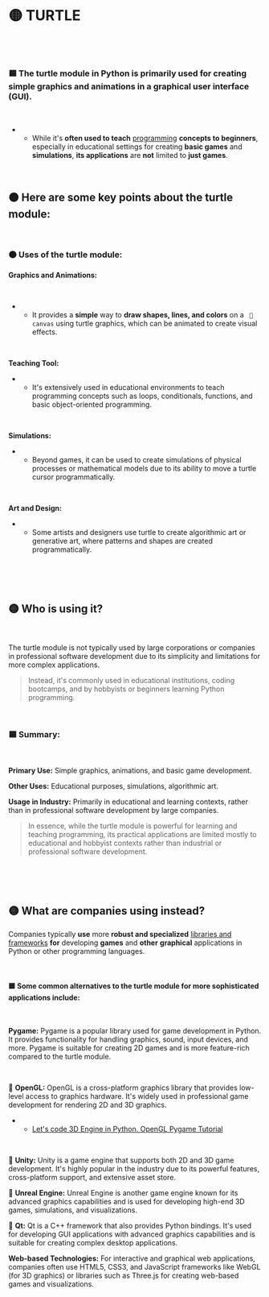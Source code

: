 # 🟡 TURTLE

<br>
<br>

### 🟦 The turtle module in Python is primarily used for creating simple graphics and animations in a graphical user interface (GUI).

<br>

- - While it's **often used to teach** <u>programming</u> **concepts to beginners**, especially in educational settings for creating **basic games** and **simulations**, **its applications** are **not** limited to **just games**.


<br>

## 🟠 Here are some key points about the turtle module:


<br>

### 🟠 Uses of the turtle module:

**Graphics and Animations:**

<br>

- -  It provides a **simple** way to **draw shapes, lines, and colors** on a ` 🔲 canvas` using turtle graphics, which can be animated to create visual effects.

<br>

**Teaching Tool:**

- - It's extensively used in educational environments to teach programming concepts such as loops, conditionals, functions, and basic object-oriented programming.

<br>

**Simulations:**

- -  Beyond games, it can be used to create simulations of physical processes or mathematical models due to its ability to move a turtle cursor programmatically.

<br>

**Art and Design:**

- - Some artists and designers use turtle to create algorithmic art or generative art, where patterns and shapes are created programmatically.

<br>
<br>
<br>

## 🟡 Who is using it?

<br>

The turtle module is not typically used by large corporations or companies in professional software development due to its simplicity and limitations for more complex applications.

>Instead, it's commonly used in educational institutions, coding bootcamps, and by hobbyists or beginners learning Python programming.

<br>

### 🟦 Summary:

<br>


**Primary Use:** Simple graphics, animations, and basic game development.

**Other Uses:** Educational purposes, simulations, algorithmic art.

**Usage in Industry:** Primarily in educational and learning contexts, rather than in professional software development by large companies.


>In essence, while the turtle module is powerful for learning and teaching programming, its practical applications are limited mostly to educational and hobbyist contexts rather than industrial or professional software development.


<br>
<br>
<br>


## 🟡 What are companies using instead?

Companies typically **use** more **robust and specialized**  <u>libraries and frameworks</u>  **for** developing **games** and **other** **graphical** applications in Python or other programming languages.

<br>

#### 🟦 Some common alternatives to the turtle module for more sophisticated applications include:

<br>

**Pygame:** Pygame is a popular library used for game development in Python. It provides functionality for handling graphics, sound, input devices, and more. Pygame is suitable for creating 2D games and is more feature-rich compared to the turtle module.

<br>

📌 **OpenGL:** OpenGL is a cross-platform graphics library that provides low-level access to graphics hardware. It's widely used in professional game development for rendering 2D and 3D graphics.

 - - [Let's code 3D Engine in Python. OpenGL Pygame Tutorial](https://youtu.be/eJDIsFJN4OQ?si=Ctx3TQHul9dZNtTw)

<br>

📌 **Unity:** Unity is a game engine that supports both 2D and 3D game development. It's highly popular in the industry due to its powerful features, cross-platform support, and extensive asset store.

📌 **Unreal Engine:** Unreal Engine is another game engine known for its advanced graphics capabilities and is used for developing high-end 3D games, simulations, and visualizations.

📌 **Qt:** Qt is a C++ framework that also provides Python bindings. It's used for developing GUI applications with advanced graphics capabilities and is suitable for creating complex desktop applications.

**Web-based Technologies:** For interactive and graphical web applications, companies often use HTML5, CSS3, and JavaScript frameworks like WebGL (for 3D graphics) or libraries such as Three.js for creating web-based games and visualizations.